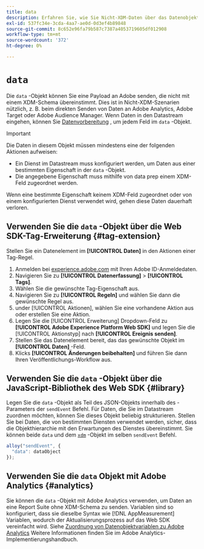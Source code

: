 ```yaml
---
title: data
description: Erfahren Sie, wie Sie Nicht-XDM-Daten über das Datenobjekt an Adobe senden.
exl-id: 537fc34e-3cda-4aa7-ae0d-0d3ef4b89848
source-git-commit: 8c652e96fa79b587c7387a4053719605df012908
workflow-type: tm+mt
source-wordcount: '372'
ht-degree: 0%

---
```



# `data`

Die `data` -Objekt können Sie eine Payload an Adobe senden, die nicht mit einem XDM-Schema übereinstimmt. Dies ist in Nicht-XDM-Szenarien nützlich, z. B. beim direkten Senden von Daten an Adobe Analytics, Adobe Target oder Adobe Audience Manager. Wenn Daten in den Datastream eingehen, können Sie [Datenvorbereitung](/help/data-prep/ui/mapping.md) , um jedem Feld im `data` -Objekt.

>[!IMPORTANT]
>
>Die Daten in diesem Objekt müssen mindestens eine der folgenden Aktionen aufweisen:
>
>* Ein Dienst im Datastream muss konfiguriert werden, um Daten aus einer bestimmten Eigenschaft in der `data` -Objekt.
>* Die angegebene Eigenschaft muss mithilfe von data prep einem XDM-Feld zugeordnet werden.
>
>Wenn eine bestimmte Eigenschaft keinem XDM-Feld zugeordnet oder von einem konfigurierten Dienst verwendet wird, gehen diese Daten dauerhaft verloren.

## Verwenden Sie die `data` -Objekt über die Web SDK-Tag-Erweiterung {#tag-extension}

Stellen Sie ein Datenelement im **[!UICONTROL Daten]** in den Aktionen einer Tag-Regel.

1. Anmelden bei [experience.adobe.com](https://experience.adobe.com) mit Ihren Adobe ID-Anmeldedaten.
1. Navigieren Sie zu **[!UICONTROL Datenerfassung]** > **[!UICONTROL Tags]**.
1. Wählen Sie die gewünschte Tag-Eigenschaft aus.
1. Navigieren Sie zu **[!UICONTROL Regeln]** und wählen Sie dann die gewünschte Regel aus.
1. under [!UICONTROL Aktionen], wählen Sie eine vorhandene Aktion aus oder erstellen Sie eine Aktion.
1. Legen Sie die [!UICONTROL Erweiterung] Dropdown-Feld zu **[!UICONTROL Adobe Experience Platform Web SDK]** und legen Sie die [!UICONTROL Aktionstyp] nach **[!UICONTROL Ereignis senden]**.
1. Stellen Sie das Datenelement bereit, das das gewünschte Objekt im **[!UICONTROL Daten]** -Feld.
1. Klicks **[!UICONTROL Änderungen beibehalten]** und führen Sie dann Ihren Veröffentlichungs-Workflow aus.

## Verwenden Sie die `data` -Objekt über die JavaScript-Bibliothek des Web SDK {#library}

Legen Sie die `data` -Objekt als Teil des JSON-Objekts innerhalb des -Parameters der `sendEvent` Befehl. Für Daten, die Sie im Datastream zuordnen möchten, können Sie dieses Objekt beliebig strukturieren. Stellen Sie bei Daten, die von bestimmten Diensten verwendet werden, sicher, dass die Objekthierarchie mit den Erwartungen des Dienstes übereinstimmt. Sie können beide `data` und dem [`xdm`](xdm.md) -Objekt im selben `sendEvent` Befehl.

```javascript
alloy("sendEvent", {
  "data": dataObject
});
```

## Verwenden Sie die `data` Objekt mit Adobe Analytics {#analytics}

Sie können die `data` -Objekt mit Adobe Analytics verwenden, um Daten an eine Report Suite ohne XDM-Schema zu senden. Variablen sind so konfiguriert, dass sie dieselbe Syntax wie [!DNL AppMeasurement] Variablen, wodurch der Aktualisierungsprozess auf das Web SDK vereinfacht wird. Siehe [Zuordnung von Datenobjektvariablen zu Adobe Analytics](https://experienceleague.adobe.com/en/docs/analytics/implementation/aep-edge/data-var-mapping) Weitere Informationen finden Sie im Adobe Analytics-Implementierungshandbuch.
